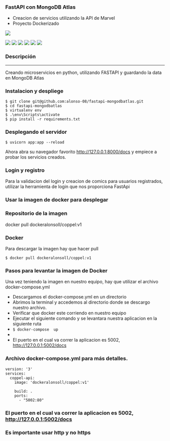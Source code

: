 ### FastAPI con MongoDB Atlas

- Creacion de servicios utilizando la API de Marvel
- Proyecto Dockerizado


![](https://cosasdedevs.com/media/sections/images/fastapi.png)

![](https://img.shields.io/github/stars/pandao/editor.md.svg) ![](https://img.shields.io/github/forks/pandao/editor.md.svg) ![](https://img.shields.io/github/tag/pandao/editor.md.svg) ![](https://img.shields.io/github/release/pandao/editor.md.svg) ![](https://img.shields.io/github/issues/pandao/editor.md.svg) ![](https://img.shields.io/bower/v/editor.md.svg)



### Descripción 

----
Creando microservicios en python, utilizando FASTAPI y guardando la data en MongoDB Atlas<br>

### Instalacion y despliege<br>

`$ git clone git@github.com:alonso-08/fastapi-mongodbatlas.git`<br>
`$ cd fastapi-mongodbatlas`<br>
`$ virtualenv env`<br>
`$ .\env\Scripts\activate  `<br>
`$ pip install -r requirements.txt`<br>

### Desplegando el servidor
`$ uvicorn app:app --reload` </br>

Ahora abra su navegador favorito  http://127.0.0.1:8000/docs y empiece a probar los servicios creados.

### Login y registro
Para la validacion del login y creacion de comics para usuarios registrados, utilizar la herramienta de login que nos proporciona FastApi

### Usar la imagen de docker para desplegar

### Repositorio de la imagen

docker pull dockeralonsoll/coppel:v1

### Docker
Para descargar la imagen hay que hacer pull

`$ docker pull dockeralonsoll/coppel:v1`</br>
### Pasos para levantar la imagen de Docker
Una vez teniendo la imagen en nuestro equipo, hay que utilizar el archivo docker-compose.yml

- Descargamos el docker-compose.yml en un directorio
- Abrimos la terminal y accedemos al directorio donde se descargo nuestro archivo.
- Verificar que docker este corriendo en nuestro equipo
- Ejecutar el siguiente comando  y se levantara nuestra aplicacion en la siguiente ruta
- `$ docker-compose  up`</br>
- 
- El puerto en el cual va correr la aplicacion es 5002, http://127.0.0.1:5002/docs


### Archivo docker-compose.yml para más detalles.
```
version: '3'
services:
  coppel-api:
    image: 'dockeralonsoll/coppel:v1'

    build: .
    ports:
      - "5002:80"
```
### El puerto en el cual va correr la aplicacion es 5002, http://127.0.0.1:5002/docs
### Es importante usar http y no https
